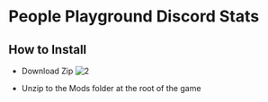 # People Playground Discord Stats

## How to Install

* Download Zip
![2](https://media.discordapp.net/attachments/996855135164702760/1006277762086092890/unknown.png, "1")

* Unzip to the Mods folder at the root of the game
